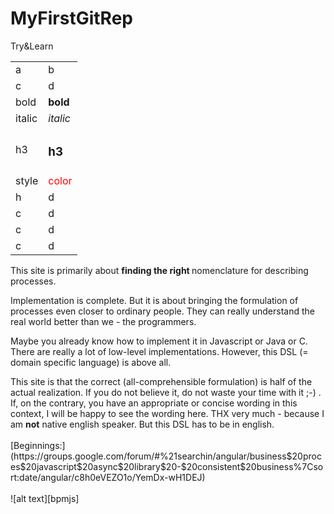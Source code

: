 # MyFirstGitRep
Try&amp;Learn
<table>
  <tr><td>a</td><td>b</td></tr>
  <tr><td>c</td><td>d</td></tr>
  <tr><td>bold</td><td><b>bold</b></td></tr>
  <tr><td>italic</td><td><i>italic</i></td></tr>
  <tr><td>h3</td><td><h3>h3</h3></td></tr>
  <tr><td>style</td><td><span style=color:red>color</span></td></tr>
  <tr><td>h</td><td>d</td></tr>
  <tr><td>c</td><td>d</td></tr>
  <tr><td>c</td><td>d</td></tr>
  <tr><td>c</td><td>d</td></tr>
</table>

<p>This site is primarily about <strong>finding the right </strong>nomenclature 
for describing processes. </p>
<p>Implementation is complete. But it is about bringing the formulation of 
processes even closer to ordinary people. They can really understand the real 
world better than we - the programmers. </p>
<p>Maybe you already know how to implement it in Javascript or Java or C. There 
are really a lot of low-level implementations. However, this DSL (= domain 
specific language) is above all. </p>
<p>This site is that the correct (all-comprehensible formulation) is half of the 
actual realization. If you do not believe it, do not waste your time with it ;-) 
. If, on the contrary, you have an appropriate or concise wording in this 
context, I will be happy to see the wording here. THX very much - because I am
<strong>not</strong> native english speaker. But this DSL has to be in english.<br />
<br />
[Beginnings:](https://groups.google.com/forum/#%21searchin/angular/business$20proces$20javascript$20async$20library$20-$20consistent$20business%7Csort:date/angular/c8h0eVEZO1o/YemDx-wH1DEJ)
<br />
<br />
![alt text][bpmjs]

[bpmjs]: http://semorad.aspone.cz/BPM/bpmjs.png "BPMJS"
</p>









